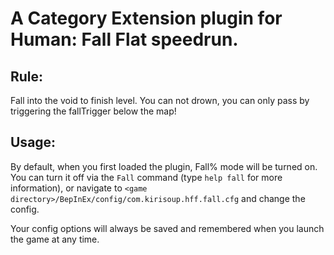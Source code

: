 # A Category Extension plugin for Human: Fall Flat speedrun.

## Rule: 
Fall into the void to finish level. You can not drown, you can only pass by triggering the fallTrigger below the map!

## Usage:
By default, when you first loaded the plugin, Fall% mode will be turned on. You can turn it off via the `Fall` command (type `help fall` for more information), or navigate to `<game directory>/BepInEx/config/com.kirisoup.hff.fall.cfg` and change the config. 

Your config options will always be saved and remembered when you launch the game at any time.